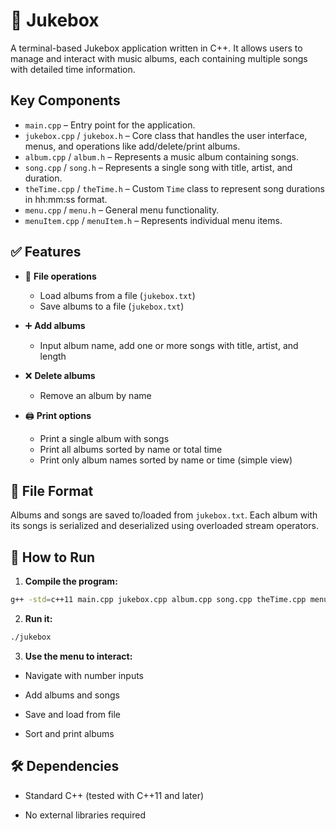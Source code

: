 # 🎵 Jukebox
A terminal-based Jukebox application written in C++. It allows users to manage and interact with music albums, each containing multiple songs with detailed time information.

## Key Components

- `main.cpp` – Entry point for the application.
- `jukebox.cpp` / `jukebox.h` – Core class that handles the user interface, menus, and operations like add/delete/print albums.
- `album.cpp` / `album.h` – Represents a music album containing songs.
- `song.cpp` / `song.h` – Represents a single song with title, artist, and duration.
- `theTime.cpp` / `theTime.h` – Custom `Time` class to represent song durations in hh:mm:ss format.
- `menu.cpp` / `menu.h` – General menu functionality.
- `menuItem.cpp` / `menuItem.h` – Represents individual menu items.

## ✅ Features

- 📂 **File operations**  
  - Load albums from a file (`jukebox.txt`)
  - Save albums to a file (`jukebox.txt`)

- ➕ **Add albums**  
  - Input album name, add one or more songs with title, artist, and length

- ❌ **Delete albums**  
  - Remove an album by name

- 🖨️ **Print options**
  - Print a single album with songs
  - Print all albums sorted by name or total time
  - Print only album names sorted by name or time (simple view)
 
## 💾 File Format

Albums and songs are saved to/loaded from `jukebox.txt`. Each album with its songs is serialized and deserialized using overloaded stream operators.

## 🚀 How to Run

1. **Compile the program:**

```bash
g++ -std=c++11 main.cpp jukebox.cpp album.cpp song.cpp theTime.cpp menu.cpp menuItem.cpp -o jukebox
```

2. **Run it:**
```bash
./jukebox
```

3. **Use the menu to interact:**
- Navigate with number inputs

- Add albums and songs

- Save and load from file

- Sort and print albums

## 🛠️ Dependencies
- Standard C++ (tested with C++11 and later)

- No external libraries required

